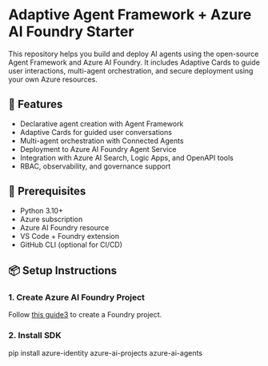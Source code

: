 # Adaptive Agent Framework + Azure AI Foundry Starter

This repository helps you build and deploy AI agents using the open-source Agent Framework and Azure AI Foundry. It includes Adaptive Cards to guide user interactions, multi-agent orchestration, and secure deployment using your own Azure resources.

## 🚀 Features
- Declarative agent creation with Agent Framework
- Adaptive Cards for guided user conversations
- Multi-agent orchestration with Connected Agents
- Deployment to Azure AI Foundry Agent Service
- Integration with Azure AI Search, Logic Apps, and OpenAPI tools
- RBAC, observability, and governance support

## 🧰 Prerequisites
- Python 3.10+
- Azure subscription
- Azure AI Foundry resource
- VS Code + Foundry extension
- GitHub CLI (optional for CI/CD)

## 📦 Setup Instructions

### 1. Create Azure AI Foundry Project
Follow [this guide](https://learn.microsoft.com/en-us/azure/ai-foundry/quickstarts/get-started-code)[3](https://learn.microsoft.com/en-us/azure/ai-foundry/quickstarts/get-started-code) to create a Foundry project.

### 2. Install SDK

pip install azure-identity azure-ai-projects azure-ai-agents
